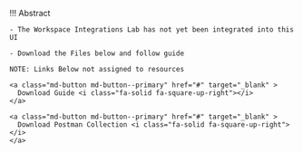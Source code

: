 !!! Abstract

    - The Workspace Integrations Lab has not yet been integrated into this UI

    - Download the Files below and follow guide

    NOTE: Links Below not assigned to resources

    <a class="md-button md-button--primary" href="#" target="_blank" >
      Download Guide <i class="fa-solid fa-square-up-right"></i>
    </a>

    <a class="md-button md-button--primary" href="#" target="_blank" >
      Download Postman Collection <i class="fa-solid fa-square-up-right"></i>
    </a>